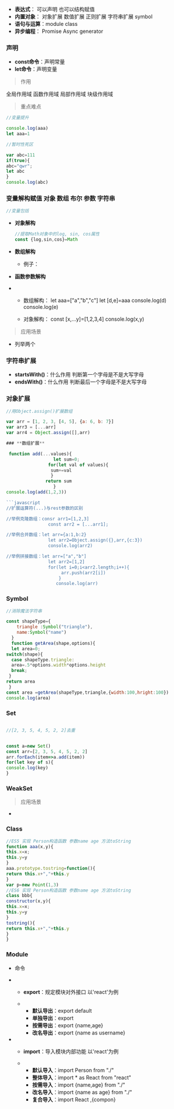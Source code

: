- **表达式**：    可以声明 也可以结构赋值
- **内置对象**：  对象扩展 数值扩展 正则扩展 字符串扩展 symbol
- **语句与运算**：module class
- **异步编程**：  Promise Async generator

### **声明**

- **const命令**：声明常量
- **let命令**：声明变量

> 作用

全局作用域      函数作用域 局部作用域 块级作用域 


> 重点难点

```javascript
//变量提升

console.log(aaa)
let aaa=1

//暂时性死区

var abc=111
if(true){
abc="qwr";
let abc
}
console.log(abc)
```

### **变量解构赋值**     对象 数组 布尔 参数 字符串

```javascript
//变量包括

```

- **对象解构**

  ```javascript
  //提取Math对象中的log, sin, cos属性
  const {log,sin,cos}=Math
  ```

- **数组解构**

  - 例子：

- **函数参数解构**

- - 数组解构：   let aaa=["a","b","c"]
                 let [d,e]=aaa
                 console.log(d)
                 console.log(e)

  - 对象解构：   const [x,...y]=[1,2,3,4]
                 console.log(x,y)

> 应用场景 

- 列举两个

### **字符串扩展**

- **startsWith()**：什么作用   判断第一个字母是不是大写字母
- **endsWith()**：什么作用     判断最后一个字母是不是大写字母

### **对象扩展** 

```javascript
//用Object.assign()扩展数组

var arr = [1, 2, 3, [4, 5], {a: 6, b: 7}]
var arr3 = [...arr]
var arr4 = Object.assign([],arr)

### **数组扩展**

 function add(...values){
                  let sum=0;
                for(let val of values){
                 sum+=val
                 }
               return sum
                  }
console.log(add(1,2,3))

```javascript
//扩展运算符(...)与rest参数的区别

//举例克隆数组：consr arr1=[1,2,3]
                const arr2 = [...arr1];

//举例合并数组：let arr={a:1,b:2}
                let arr2=Object.assign({},arr,{c:3})
                console.log(arr2)

//举例拼接数组：let arr=["a","b"]
                let arr2=[1,2]
                for(let i=0;i<arr2.length;i++){
                     arr.push(arr2[i])
                    }
                   console.log(arr)

```

### Symbol

```javascript
//消除魔法字符串

const shapeType={
    triangle :Symbol("triangle"),
    name:Symbol("name")
  }
  function getArea(shape,options){
  let area=0;
switch(shape){
  case shapeType.triangle:
  area=.5*options.width*options.height
  break;
 }
return area
 }
const area =getArea(shapeType,triangle,{width:100,hright:100})
console.log(area)

```

### **Set**

```javascript

//[2, 3, 5, 4, 5, 2, 2]去重


const a=new Set()
const arr=[2, 3, 5, 4, 5, 2, 2]
arr.forEach(item=>a.add(item))
for(let key of s){
console.log(key)
}
```

### **WeakSet**

> 应用场景

- 

### **Class**

```javascript
//ES5 实现 Person构造函数 参数name age 方法toString
function aaa(x,y){
this.x=x;
this.y=y
}
aaa.prototype.tostring=function(){
return this.x+","+this.y
}
var p=new Point(1,3)
//ES6 实现 Person构造函数 参数name age 方法toString
class bbb{
constructor(x,y){
this.x=x;
this.y=y
}
tostring(){
return this.x+","+this.y
}
}

```

### **Module**

- 命令

- - **export**：规定模块对外接口 以'react'为例

  - - **默认导出**：export default
    - **单独导出**：export
    - **按需导出**：export {name,age}
    - **改名导出**：export {name as username}

- - **import**：导入模块内部功能 以'react'为例

  - - **默认导入**：import Person from "./"
    - **整体导入**：import * as React from "react"
    - **按需导入**：import {name,age} from "./"
    - **改名导入**：import {name as age} from "./"
    - **复合导入**：import React ,{compon}
